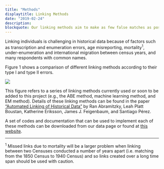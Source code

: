 ```yaml
---
title: "Methods"
displaytitle: Linking Methods
date: "2019-02-24"
description:
blockquote: Our linking methods aim to make as few false matches as possible (minimize type I errors) while creating as many of the true matches as possible (minimize type II errors).
---
```

Linking individuals is challenging in historical data because of factors such as transcription and enumeration errors, age misreporting, mortality<sup>1</sup>, under-enumeration and international migration between census years, and many respondents with common names.
    
Figure 1 shows a comparison of different linking methods according to their type I and type II errors.

<img src="/uploads/link_methods.png" />

This figure refers to a series of linking methods currently used or soon to be added to this project (e.g., the ABE method, machine learning method, and EM method). Details of these linking methods can be found in the paper <a target="_blank" href="https://scholar.princeton.edu/sites/default/files/lboustan/files/nber_automated_linking.pdf">“Automated Linking of Historical Data”</a> by Ran Abramitzky, Leah Platt Boustan, Katherine Eriksson, James J. Feigenbaum, and Santiago Pérez. 
    
A set of codes and documentation that can be used to implement each of these methods can be downloaded from our data page or found at <a target="_blank" href="https://ranabr.people.stanford.edu/matching-codes">this website</a>.

<hr class="my-2"><p class="footnote"><sup>1</sup> Missed links due to mortality will be a larger problem when linking between two Censuses conducted a number of years apart (i.e. matching from the 1850 Census to 1940 Census) and so links created over a long time span should be used with caution.</p>       